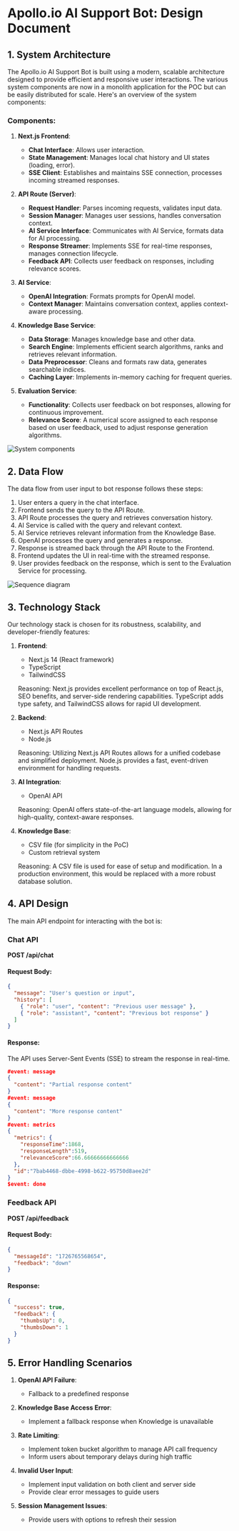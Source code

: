 # Apollo.io AI Support Bot: Design Document

## 1. System Architecture

The Apollo.io AI Support Bot is built using a modern, scalable architecture designed to provide efficient and responsive user interactions. The various system components are now in a monolith application for the POC but can be easily distributed for scale. Here's an overview of the system components:

### Components:

1. **Next.js Frontend**:

   - **Chat Interface**: Allows user interaction.
   - **State Management**: Manages local chat history and UI states (loading, error).
   - **SSE Client**: Establishes and maintains SSE connection, processes incoming streamed responses.

2. **API Route (Server)**:

   - **Request Handler**: Parses incoming requests, validates input data.
   - **Session Manager**: Manages user sessions, handles conversation context.
   - **AI Service Interface**: Communicates with AI Service, formats data for AI processing.
   - **Response Streamer**: Implements SSE for real-time responses, manages connection lifecycle.
   - **Feedback API**: Collects user feedback on responses, including relevance scores.

3. **AI Service**:

   - **OpenAI Integration**: Formats prompts for OpenAI model.
   - **Context Manager**: Maintains conversation context, applies context-aware processing.

4. **Knowledge Base Service**:

   - **Data Storage**: Manages knowledge base and other data.
   - **Search Engine**: Implements efficient search algorithms, ranks and retrieves relevant information.
   - **Data Preprocessor**: Cleans and formats raw data, generates searchable indices.
   - **Caching Layer**: Implements in-memory caching for frequent queries.

5. **Evaluation Service**:
   - **Functionality**: Collects user feedback on bot responses, allowing for continuous improvement.
   - **Relevance Score**: A numerical score assigned to each response based on user feedback, used to adjust response generation algorithms.

![System components](./resources/design.png "System components")

## 2. Data Flow

The data flow from user input to bot response follows these steps:

1. User enters a query in the chat interface.
2. Frontend sends the query to the API Route.
3. API Route processes the query and retrieves conversation history.
4. AI Service is called with the query and relevant context.
5. AI Service retrieves relevant information from the Knowledge Base.
6. OpenAI processes the query and generates a response.
7. Response is streamed back through the API Route to the Frontend.
8. Frontend updates the UI in real-time with the streamed response.
9. User provides feedback on the response, which is sent to the Evaluation Service for processing.

![Sequence diagram](./resources/sequence.png "Sequence diagram for the request and response")

## 3. Technology Stack

Our technology stack is chosen for its robustness, scalability, and developer-friendly features:

1. **Frontend**:

   - Next.js 14 (React framework)
   - TypeScript
   - TailwindCSS

   Reasoning: Next.js provides excellent performance on top of React.js, SEO benefits, and server-side rendering capabilities. TypeScript adds type safety, and TailwindCSS allows for rapid UI development.

2. **Backend**:

   - Next.js API Routes
   - Node.js

   Reasoning: Utilizing Next.js API Routes allows for a unified codebase and simplified deployment. Node.js provides a fast, event-driven environment for handling requests.

3. **AI Integration**:

   - OpenAI API

   Reasoning: OpenAI offers state-of-the-art language models, allowing for high-quality, context-aware responses.

4. **Knowledge Base**:

   - CSV file (for simplicity in the PoC)
   - Custom retrieval system

   Reasoning: A CSV file is used for ease of setup and modification. In a production environment, this would be replaced with a more robust database solution.

## 4. API Design

The main API endpoint for interacting with the bot is:

### Chat API

**POST /api/chat**

#### Request Body:

```json
{
  "message": "User's question or input",
  "history": [
    { "role": "user", "content": "Previous user message" },
    { "role": "assistant", "content": "Previous bot response" }
  ]
}
```

#### Response:

The API uses Server-Sent Events (SSE) to stream the response in real-time.

```json
#event: message
{
  "content": "Partial response content"
}
#event: message
{
  "content": "More response content"
}
#event: metrics
{
  "metrics": {
    "responseTime":1868,
    "responseLength":519,
    "relevanceScore":66.66666666666666
  },
  "id":"7bab4468-dbbe-4998-b622-95750d8aee2d"
}
$event: done
```

### Feedback API

**POST /api/feedback**

#### Request Body:

```json
{
  "messageId": "1726765568654",
  "feedback": "down"
}
```

#### Response:

```json
{
  "success": true,
  "feedback": {
    "thumbsUp": 0,
    "thumbsDown": 1
  }
}
```

## 5. Error Handling Scenarios

1. **OpenAI API Failure**:

   - Fallback to a predefined response

2. **Knowledge Base Access Error**:

   - Implement a fallback response when Knowledge is unavailable

3. **Rate Limiting**:

   - Implement token bucket algorithm to manage API call frequency
   - Inform users about temporary delays during high traffic

4. **Invalid User Input**:

   - Implement input validation on both client and server side
   - Provide clear error messages to guide users

5. **Session Management Issues**:
   - Provide users with options to refresh their session
